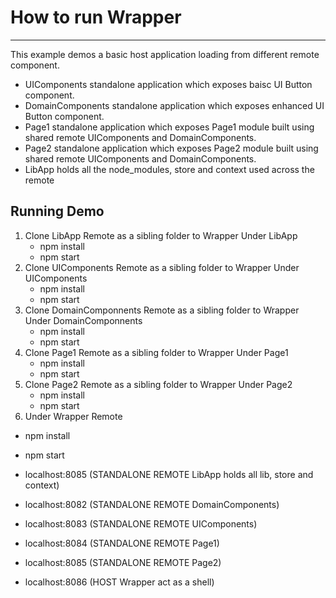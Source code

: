 # How to run Wrapper
-----

This example demos a basic host application loading from different remote component.

- UIComponents standalone application which exposes baisc UI Button component.
- DomainComponents standalone application which exposes enhanced UI Button component.
- Page1 standalone application which exposes Page1 module built using shared remote UIComponents and DomainComponents.
- Page2 standalone application which exposes Page2 module built using shared remote UIComponents and DomainComponents.
- LibApp holds all the node_modules, store and context used across the remote

## Running Demo
1. Clone LibApp Remote as a sibling folder to Wrapper
  Under LibApp
    * npm install
    * npm start
2. Clone UIComponents Remote as a sibling folder to Wrapper
  Under UIComponents
    * npm install
    * npm start
3. Clone DomainComponnents Remote as a sibling folder to Wrapper
  Under DomainComponnents
    * npm install
    * npm start
4. Clone Page1 Remote as a sibling folder to Wrapper
  Under Page1
    * npm install
    * npm start
5. Clone Page2 Remote as a sibling folder to Wrapper
  Under Page2
    * npm install
    * npm start
6. Under Wrapper Remote
  * npm install
  * npm start


* localhost:8085 (STANDALONE REMOTE LibApp holds all lib, store and context)
* localhost:8082 (STANDALONE REMOTE DomainComponents)
* localhost:8083 (STANDALONE REMOTE UIComponents)
* localhost:8084 (STANDALONE REMOTE Page1)
* localhost:8085 (STANDALONE REMOTE Page2)
* localhost:8086 (HOST Wrapper act as a shell)
